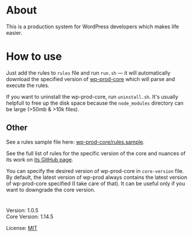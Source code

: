 # About

This is a production system for WordPress developers which makes life easier. 

# How to use

Just add the rules to `rules` file and run `run.sh` — it will automatically download the
specified version of [wp-prod-core](https://github.com/vladlu/wp-prod-core/) which will parse
and execute the rules.

If you want to uninstall the wp-prod-core, run `uninstall.sh`. It's usually helpfull to free up the disk
space because the `node_modules` directory can be large (>50mb & >10k files).

## Other

See a rules sample file here: [wp-prod-core/rules.sample](https://github.com/vladlu/wp-prod-core/blob/master/rules.sample).

See the full list of rules for the specific version of the core and nuances of its work on
[its GitHub page](https://github.com/vladlu/wp-prod-core/).

You can specify the desired version of wp-prod-core in `core-version` file. 
By default, the latest version of wp-prod always contains the latest version of wp-prod-core specified 
(I take care of that). It can be useful only if you want to downgrade the core version.

#

Version: 1.0.5  
Core Version: 1.14.5

License: [MIT](https://github.com/vladlu/wp-prod/blob/master/LICENSE)
